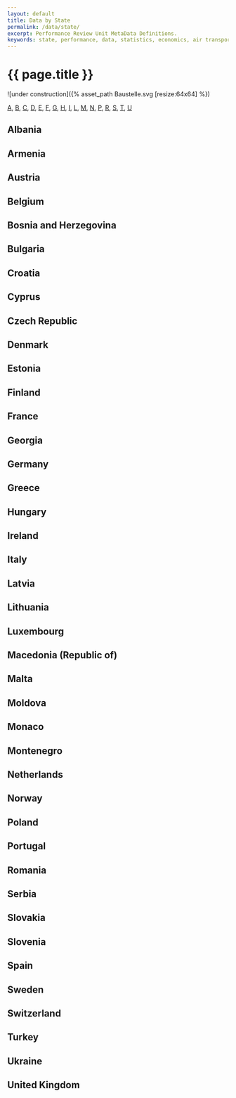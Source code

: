 ```yaml
---
layout: default
title: Data by State
permalink: /data/state/
excerpt: Performance Review Unit MetaData Definitions.
keywords: state, performance, data, statistics, economics, air transport, flights, europe, cost efficiency
---
```

<style type="text/css">
 span.go-to-top {
  font-size: x-small;
 }
</style>


# {{ page.title }}

 ![under construction]({% asset_path Baustelle.svg [resize:64x64] %})

<a name="top"></a>
<a href="top" class="back-to-top">Back to Top</a>

[A](#A),
[B](#B),
[C](#C),
[D](#D),
[E](#E),
[F](#F),
[G](#G),
[H](#H),
[I](#I),
[L](#L),
[M](#M),
[N](#N),
[P](#P),
[R](#R),
[S](#S),
[T](#T),
[U](#U)

<style type="text/css">
a.back-to-top {
display: none;
width: 60px;
height: 60px;
text-indent: -9999px;
position: fixed;
z-index: 999;
right: 20px;
bottom: 20px;
background: #27AE61 url({% asset_path up-arrow.png [resize:32x32] %}) no-repeat center 43%;
-webkit-border-radius: 30px;
-moz-border-radius: 30px;
border-radius: 30px;
}
</style>
<script>
// from http://html-tuts.com/back-to-top-button-jquery/
var amountScrolled = 300;

$(window).scroll(function() {
if ( $(window).scrollTop() > amountScrolled ) { $('a.back-to-top').fadeIn('slow');
} else { $('a.back-to-top').fadeOut('slow');
}});
$('a.back-to-top').click(function() {
	$('html, body').animate({
		scrollTop: 0
	}, 700);
	return false;
});
</script>


## Albania<a name="A"></a>


## Armenia


## Austria


## Belgium<a name="B"></a>


## Bosnia and Herzegovina


## Bulgaria


## Croatia<a name="C"></a>


## Cyprus


## Czech Republic


## Denmark<a name="D"></a>


## Estonia<a name="E"></a>


## Finland<a name="F"></a>


## France


## Georgia<a name="G"></a>


## Germany


## Greece


## Hungary<a name="H"></a>


## Ireland<a name="I"></a>


## Italy


## Latvia<a name="L"></a>


## Lithuania


## Luxembourg


## Macedonia (Republic of)<a name="M"></a>


## Malta


## Moldova


## Monaco


## Montenegro


## Netherlands<a name="N"></a>


## Norway


## Poland<a name="P"></a>


## Portugal


## Romania<a name="R"></a>


## Serbia<a name="S"></a>


## Slovakia


## Slovenia


## Spain


## Sweden


## Switzerland


## Turkey<a name="T"></a>


## Ukraine<a name="U"></a>


## United Kingdom

